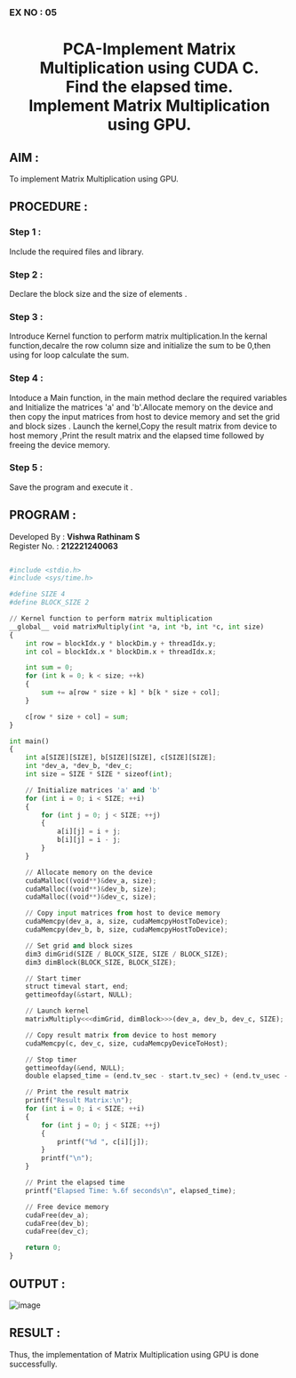 ### EX NO : 05
# <p align="center">PCA-Implement Matrix Multiplication using CUDA C.</br>Find the elapsed time.</br>Implement Matrix Multiplication using GPU.</p>

## AIM :
To implement Matrix Multiplication using GPU.

## PROCEDURE :

### Step 1 :
Include the required files and library.

### Step 2 :
Declare the block size and the size of elements .

### Step 3 :
Introduce Kernel function to perform matrix multiplication.In the kernal function,decalre the row column size and initialize the sum to be 0,then using for loop calculate the sum.

### Step 4 :
Intoduce a Main function, in the main method declare the required variables and Initialize the matrices 'a' and 'b'.Allocate memory on the device and then copy the input matrices from host to device memory and set the grid and block sizes . Launch the kernel,Copy the result matrix from device to host memory ,Print the result matrix and the elapsed time followed by freeing the device memory.

### Step 5 :
Save the program and execute it .

## PROGRAM :
Developed By : **Vishwa Rathinam S**
</br>
Register No. : **212221240063**
```py

#include <stdio.h>
#include <sys/time.h>

#define SIZE 4
#define BLOCK_SIZE 2

// Kernel function to perform matrix multiplication
__global__ void matrixMultiply(int *a, int *b, int *c, int size)
{
    int row = blockIdx.y * blockDim.y + threadIdx.y;
    int col = blockIdx.x * blockDim.x + threadIdx.x;

    int sum = 0;
    for (int k = 0; k < size; ++k)
    {
        sum += a[row * size + k] * b[k * size + col];
    }

    c[row * size + col] = sum;
}

int main()
{
    int a[SIZE][SIZE], b[SIZE][SIZE], c[SIZE][SIZE];
    int *dev_a, *dev_b, *dev_c;
    int size = SIZE * SIZE * sizeof(int);

    // Initialize matrices 'a' and 'b'
    for (int i = 0; i < SIZE; ++i)
    {
        for (int j = 0; j < SIZE; ++j)
        {
            a[i][j] = i + j;
            b[i][j] = i - j;
        }
    }

    // Allocate memory on the device
    cudaMalloc((void**)&dev_a, size);
    cudaMalloc((void**)&dev_b, size);
    cudaMalloc((void**)&dev_c, size);

    // Copy input matrices from host to device memory
    cudaMemcpy(dev_a, a, size, cudaMemcpyHostToDevice);
    cudaMemcpy(dev_b, b, size, cudaMemcpyHostToDevice);

    // Set grid and block sizes
    dim3 dimGrid(SIZE / BLOCK_SIZE, SIZE / BLOCK_SIZE);
    dim3 dimBlock(BLOCK_SIZE, BLOCK_SIZE);

    // Start timer
    struct timeval start, end;
    gettimeofday(&start, NULL);

    // Launch kernel
    matrixMultiply<<<dimGrid, dimBlock>>>(dev_a, dev_b, dev_c, SIZE);

    // Copy result matrix from device to host memory
    cudaMemcpy(c, dev_c, size, cudaMemcpyDeviceToHost);

    // Stop timer
    gettimeofday(&end, NULL);
    double elapsed_time = (end.tv_sec - start.tv_sec) + (end.tv_usec - start.tv_usec) / 1000000.0;

    // Print the result matrix
    printf("Result Matrix:\n");
    for (int i = 0; i < SIZE; ++i)
    {
        for (int j = 0; j < SIZE; ++j)
        {
            printf("%d ", c[i][j]);
        }
        printf("\n");
    }

    // Print the elapsed time
    printf("Elapsed Time: %.6f seconds\n", elapsed_time);

    // Free device memory
    cudaFree(dev_a);
    cudaFree(dev_b);
    cudaFree(dev_c);

    return 0;
}
```
## OUTPUT :

![image](https://github.com/Jovita08/-PCA-Implement-Matrix-Multiplication-using-CUDA-C.-Find-the-elapsed-time./assets/94174503/75754b32-2f55-4fe8-bd63-9132b1f7e2ed)


## RESULT :
Thus, the implementation of Matrix Multiplication using GPU is done successfully.
